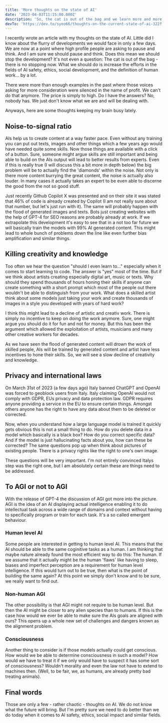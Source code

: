 ```yaml
---
title: 'More thoughts on the state of AI'
date: '2023-04-03T11:15:00.000Z'
description: 'So, the cat is out of the bag and we learn more and more. But still we do not know where everything will lead to.'
devTo: 'https://dev.to/syeo66/thoughts-on-the-current-state-of-ai-322f'
---
```


I recently wrote an article with my thoughts on the state of AI. Little did I know about the flurry of developments we would face in only a few days. We are now at a point where high profile people are asking to pause and think. And I am sure we should pause and think. Does this mean we should stop the development? It's not even a question: The cat is out of the bag - there is no stopping now. What we should do is increase the efforts in the fields of AI safety, ethics, social development, and the definition of human work... by a lot.

There were more than enough examples in the past where those voices asking for more consideration were silenced in the name of profit. We can't do that anymore. The price is simply to high. Do I have the answers? No, nobody has. We just don't know what we are and will be dealing with.

Anyways, here are some thoughts keeping my brain busy lately.

## Noise-to-signal ratio

AIs help us to create content at a way faster pace. Even without any training you can put out texts, images and other things which a few years ago would have needed quite some skills. Now those things are available with a click of a button. Sure, someone might argue skills are still important and being able to build on the AIs output will lead to better results from experts. Even if this is really true (I will discuss this a bit more in depth below) the big problem will be to actually find the 'diamonds' within the noise. Not only is there more content burrying the great content, the noise is actually also louder. In many cases it actually takes an expert to be even able to discerne the good from the not so good stuff.

Just recently Github Copilot X was presented and on their site it was stated that 46% of code is already created by Copilot (I am not really sure about that number, but let's just run with it). The same will probably happen with the flood of generated images and texts. Bots just creating websites with the help of GPT-4 for SEO reasons are probably already at work. If we extrapolate this development it's easy to see that in a not too far future we will basically train the models with 99% AI generated content. This might lead to whole bunch of problems down the line like even further bias amplification and similar things.

## Killing creativity and knowledge

Too often we hear the question "should I even learn to..." especially when it comes to start learning to code. The answer is "yes" most of the time. But if we think about artists creating especially digital art, music or texts. Why should they spend thousands of hours honing their skills if anyone can create something with a short prompt which most of the people out there wouldn't be able to distinguish from your work. What does a skilled artist think about some models just taking your work and create thousands of images in a style you developed with years of hard work?

I think this might lead to a decline of artistic and creativ work. There is simply no incentive to keep on doing the work anymore. Sure, one might argue you should do it for fun and not for money. But this has been the argument which allowed the exploitation of artists, musicians and many other creative workers for decades.

As we have seen the flood of generated content will drown the work of skilled people, AIs will be trained by generated content and artist have less incentives to hone their skills. So, we will see a slow decline of creativity and knowledge.

## Privacy and international laws

On March 31st of 2023 (a few days ago) Italy banned ChatGPT and OpenAI was forced to geoblock users from Italy. Italy claiming OpenAI would not comply with GDPR, EUs privacy and data protection law. GDPR requires anyone providing a service in the EU to ensure certain things. Amongst others anyone has the right to have any data about them to be deleted or corrected. 

Now, when you understand how a large language model is trained it quickly gets obvious this is not a small thing to do. How do you delete data in a model which basically is a black box? How do you correct specific data? And if the model is just hallucinating facts about you, how can these be corrected? The same questions pop up when think about pictures of existing people. There is a privacy rights like the right to one's own image.

These questions will be very important. I'm not entirely convinced Italys step was the right one, but I am absolutely certain these are things need to be addressed.

## To AGI or not to AGI

With the release of GPT-4 the discussion of AGI got more into the picture. AGI is the idea of an AI displaying actual intelligence enabling it to do intellectual task across a wide range of domains and context without having to specifically program or train for each task. It's a so called emergent behaviour. 

### Human level AI

Some people are interested in getting to human level AI. This means that the AI should be able to the same coginitive tasks as a human. I am thinking that maybe nature already found the most efficient way to do this: The human. If we assume that it actually might be the human 'flaws' like having to sleep, biases and imperfect perception are a requirement for human level intelligence. If this would turn out to be true, then what is the point of building the same again? At this point we simply don't know and to be sure, we really want to find out.

### Non-human AGI

The other possibility is that AGI might not require to be human level. But then the AI might be closer to any alien species than to humans. If this is the case how would we ever be able to make sure the AIs goals are aligned with ours? This opens up a whole new set of challenges and dangers known as the alignment problem.

### Consciousness

Another thing to consider is if those models actually could get conscious. How would we be able to determine consciousness in such a model? How would we have to treat it if we only would have to suspect it has some sort of consciousness? Wouldn't morality and even the law not have to extend to machines then. (Well, to be fair, we, as humans, are already pretty bad treating animals).

## Final words 

Those are only a few - rather chaotic - thoughts on AI. We do not know what the future will bring. But I'm pretty sure we need to do better than we do today when it comes to AI safety, ethics, social impact and similar fields.
